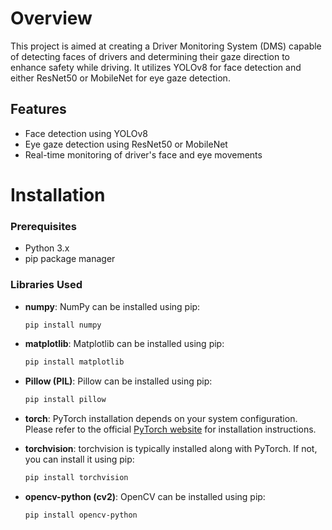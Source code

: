 # Overview
This project is aimed at creating a Driver Monitoring System (DMS) capable of detecting faces of drivers and determining their gaze direction to enhance safety while driving.
It utilizes YOLOv8 for face detection and either ResNet50 or MobileNet for eye gaze detection.

## Features
- Face detection using YOLOv8
- Eye gaze detection using ResNet50 or MobileNet
- Real-time monitoring of driver's face and eye movements
  
# Installation

### Prerequisites

- Python 3.x
- pip package manager

### Libraries Used

- **numpy**: NumPy can be installed using pip:

    ```bash
    pip install numpy
    ```

- **matplotlib**: Matplotlib can be installed using pip:

    ```bash
    pip install matplotlib
    ```

- **Pillow (PIL)**: Pillow can be installed using pip:

    ```bash
    pip install pillow
    ```

- **torch**: PyTorch installation depends on your system configuration. Please refer to the official [PyTorch website](https://pytorch.org/get-started/locally/) for installation instructions.

- **torchvision**: torchvision is typically installed along with PyTorch. If not, you can install it using pip:

    ```bash
    pip install torchvision
    ```

- **opencv-python (cv2)**: OpenCV can be installed using pip:

    ```bash
    pip install opencv-python
    ```

